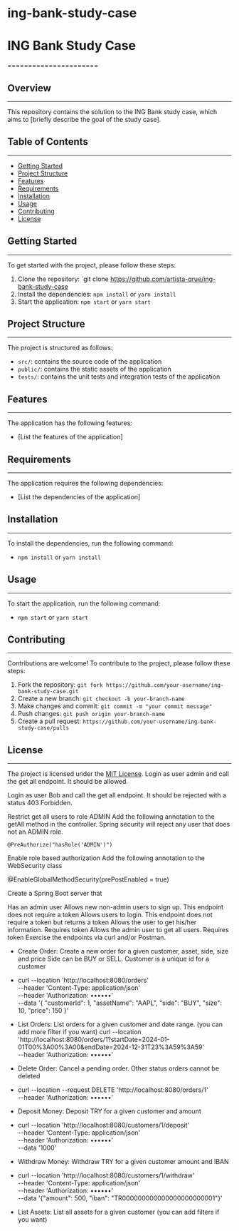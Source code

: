 # ing-bank-study-case



# ING Bank Study Case
======================

## Overview
------------

This repository contains the solution to the ING Bank study case, which aims to [briefly describe the goal of the study case].

## Table of Contents
-----------------

* [Getting Started](#getting-started)
* [Project Structure](#project-structure)
* [Features](#features)
* [Requirements](#requirements)
* [Installation](#installation)
* [Usage](#usage)
* [Contributing](#contributing)
* [License](#license)

## Getting Started
---------------

To get started with the project, please follow these steps:

1. Clone the repository: `git clone https://github.com/artista-qrue/ing-bank-study-case
2. Install the dependencies: `npm install` or `yarn install`
3. Start the application: `npm start` or `yarn start`

## Project Structure
-----------------

The project is structured as follows:

* `src/`: contains the source code of the application
* `public/`: contains the static assets of the application
* `tests/`: contains the unit tests and integration tests of the application

## Features
------------

The application has the following features:

* [List the features of the application]

## Requirements
------------

The application requires the following dependencies:

* [List the dependencies of the application]

## Installation
------------

To install the dependencies, run the following command:

* `npm install` or `yarn install`

## Usage
-----

To start the application, run the following command:

* `npm start` or `yarn start`

## Contributing
------------

Contributions are welcome! To contribute to the project, please follow these steps:

1. Fork the repository: `git fork https://github.com/your-username/ing-bank-study-case.git`
2. Create a new branch: `git checkout -b your-branch-name`
3. Make changes and commit: `git commit -m "your commit message"`
4. Push changes: `git push origin your-branch-name`
5. Create a pull request: `https://github.com/your-username/ing-bank-study-case/pulls`

## License
-------

The project is licensed under the [MIT License](https://opensource.org/licenses/MIT).
Login as user admin and call the get all endpoint. It should be allowed.

Login as user Bob and call the get all endpoint. It should be rejected with a status 403 Forbidden.

Restrict get all users to role ADMIN
Add the following annotation to the getAll method in the controller. Spring security will reject any user that does not an ADMIN role.

    @PreAuthorize("hasRole('ADMIN')")

Enable role based authorization
Add the following annotation to the WebSecurity class

@EnableGlobalMethodSecurity(prePostEnabled = true)


Create a Spring Boot server that

Has an admin user
Allows new non-admin users to sign up. This endpoint does not require a token
Allows users to login. This endpoint does not require a token but returns a token
Allows the user to get his/her information. Requires token
Allows the admin user to get all users. Requires token
Exercise the endpoints via curl and/or Postman.


- Create Order: Create a new order for a given customer, asset, side, size and price
  Side can be BUY or SELL. Customer is a unique id for a customer
 
- curl --location 'http://localhost:8080/orders' \
  --header 'Content-Type: application/json' \
  --header 'Authorization: ••••••' \
  --data '{
  "customerId": 1,
  "assetName": "AAPL",
  "side": "BUY",
  "size": 10,
  "price": 150
  }'

- List Orders: List orders for a given customer and date range. (you can add more filter
  if you want)
  curl --location 'http://localhost:8080/orders/1?startDate=2024-01-01T00%3A00%3A00&endDate=2024-12-31T23%3A59%3A59' \
  --header 'Authorization: ••••••'
- Delete Order: Cancel a pending order. Other status orders cannot be deleted
- curl --location --request DELETE 'http://localhost:8080/orders/1' \
  --header 'Authorization: ••••••'
- Deposit Money: Deposit TRY for a given customer and amount
- curl --location 'http://localhost:8080/customers/1/deposit' \
  --header 'Content-Type: application/json' \
  --header 'Authorization: ••••••' \
  --data '1000'
- Withdraw Money: Withdraw TRY for a given customer amount and IBAN
- curl --location 'http://localhost:8080/customers/1/withdraw' \
  --header 'Content-Type: application/json' \
  --header 'Authorization: ••••••' \
  --data '{"amount": 500, "iban": "TR000000000000000000000001"}'
- List Assets: List all assets for a given customer (you can add filters if you want)